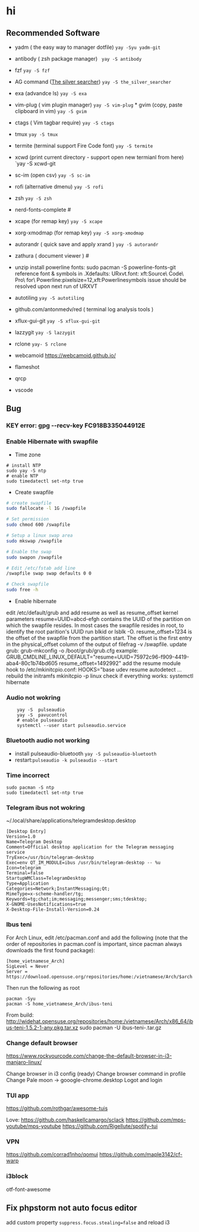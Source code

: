 # hi

## Recommended Software
* yadm ( the easy way to manager dotfile) ```yay -Syu yadm-git```
* antibody ( zsh package manager) ``` yay -S antibody```
* fzf `yay -S fzf`
* AG command ([The silver searcher](https://github.com/ggreer/the_silver_searcher)) `yay -S the_silver_searcher`
* exa (advandce ls) `yay -S exa`
* vim-plug  ( vim plugin manager) `yay -S vim-plug` * gvim  (copy, paste clipboard in vim) `yay -S gvim`
* ctags  ( Vim tagbar require) `yay -S ctags`
* tmux `yay -S tmux`
* termite (terminal support Fire Code font) `yay -S termite`
* xcwd (print current directory - support open new termianl from here) `yay -S xcwd-git
* sc-im (open csv) `yay -S sc-im`
* rofi (alternative dmenu) `yay -S rofi`
* zsh `yay -S zsh`
* nerd-fonts-complete #
* xcape (for remap key) `yay -S xcape`
* xorg-xmodmap (for  remap key) `yay -S xorg-xmodmap`
* autorandr ( quick save and apply xrand ) `yay -S autorandr`
* zathura ( document viewer ) #
* unzip
install powerline fonts:
sudo pacman -S powerline-fonts-git
reference font & symbols in .Xdefaults:
URxvt.font: xft:Source\ Code\ Pro\ for\ Powerline:pixelsize=12,xft:Powerlinesymbols
issue should be resolved upon next run of URXVT
* autotiling `yay -S autotiling` 

* github.com/antonmedv/red ( terminal log analysis tools )
* xflux-gui-git `yay -S xflux-gui-git`
* lazzygit `yay -S lazzygit`
* rclone `yay- S rclone`
* webcamoid https://webcamoid.github.io/
* flameshot
* qrcp
* vscode 

## Bug 

### KEY error: gpg --recv-key FC918B335044912E

### Enable Hibernate with swapfile

* Time zone
```
# install NTP 
sudo yay -S ntp
# enable NTP
sudo timedatectl set-ntp true
```

* Create swapfile 

```bash
# create swapfile
sudo fallocate -l 1G /swapfile

# Set permission
sudo chmod 600 /swapfile

# Setup a linux swap area
sudo mkswap /swapfile

# Enable the swap
sudo swapon /swapfile

# Edit /etc/fstab add line 
/swapfile swap swap defaults 0 0

# Check swapfile
sudo free -h
```

* Enable hibernate

edit /etc/default/grub and add resume as well as resume_offset kernel parameters
resume=UUID=abcd-efgh contains the UUID of the partition on which the swapfile resides. In most cases the swapfile resides in root, to identify the root parition's UUID run blkid or lsblk -O.
resume_offset=1234 is the offset of the swapfile from the partition start. The offset is the first entry in the physical_offset column of the output of filefrag -v /swapfile.
update grub: grub-mkconfig -o /boot/grub/grub.cfg
example: GRUB_CMDLINE_LINUX_DEFAULT="resume=UUID=75972c96-f909-4419-aba4-80c1b74bd605 resume_offset=1492992"
add the resume module hook to /etc/mkinitcpio.conf:
HOOKS="base udev resume autodetect ...
rebuild the initramfs mkinitcpio -p linux
check if everything works: systemctl hibernate

### Audio not wokring
```
    yay -S  pulseaudio
    yay -S  pavucontrol
    # enable pulseaudio 
    systemctl --user start pulseaudio.service

```

### Bluetooth audio not working

* install pulseaudio-bluetooth `yay -S pulseaudio-bluetooth`
* restart:`pulseaudio -k pulseaudio --start`

### Time incorrect 
```
sudo pacman -S ntp
sudo timedatectl set-ntp true
```

### Telegram ibus not wokring

~/.local/share/applications/telegramdesktop.desktop

```
[Desktop Entry]
Version=1.0
Name=Telegram Desktop
Comment=Official desktop application for the Telegram messaging service
TryExec=/usr/bin/telegram-desktop
Exec=env QT_IM_MODULE=ibus /usr/bin/telegram-desktop -- %u
Icon=telegram
Terminal=false
StartupWMClass=TelegramDesktop
Type=Application
Categories=Network;InstantMessaging;Qt;
MimeType=x-scheme-handler/tg;
Keywords=tg;chat;im;messaging;messenger;sms;tdesktop;
X-GNOME-UsesNotifications=true
X-Desktop-File-Install-Version=0.24
```


### Ibus teni

For Arch Linux, edit /etc/pacman.conf and add the following (note that the order of repositories in pacman.conf is important, since pacman always downloads the first found package):

```
[home_vietnamese_Arch]
SigLevel = Never
Server = https://download.opensuse.org/repositories/home:/vietnamese/Arch/$arch
```

Then run the following as root

```
pacman -Syu
pacman -S home_vietnamese_Arch/ibus-teni
```

From build:
http://widehat.opensuse.org/repositories/home:/vietnamese/Arch/x86_64/ibus-teni-1.5.2-1-any.pkg.tar.xz
sudo pacman -U ibus-teni-<version>.tar.gz

### Change default browser 
https://www.rockyourcode.com/change-the-default-browser-in-i3-manjaro-linux/

Change browser in i3 config (ready)
Change browser command in profile
Change Pale moon -> gooogle-chrome.desktop
Logot and login 


### TUI app
https://github.com/rothgar/awesome-tuis

Love: 
https://github.com/haskellcamargo/sclack
https://github.com/mps-youtube/mps-youtube
https://github.com/Rigellute/spotify-tui

### VPN 
https://github.com/corrad1nho/qomui
https://github.com/maple3142/cf-warp

### i3block
otf-font-awesome 

## Fix phpstorm not auto focus editor

add custom property `suppress.focus.stealing=false` and reload i3
